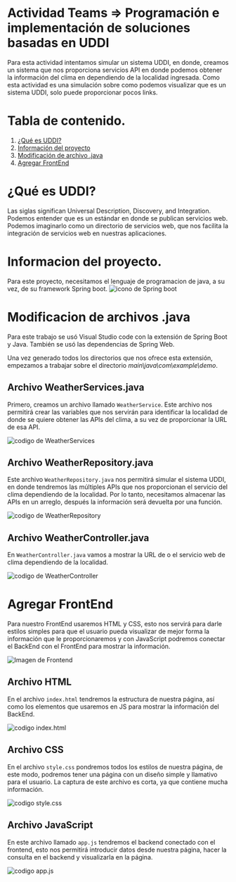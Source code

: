 
# Actividad Teams => Programación e implementación de soluciones basadas en UDDI
Para esta actividad intentamos simular un sistema UDDI, en donde, creamos un sistema que nos proporciona servicios API en donde podemos obtener la información del clima en dependiendo de la localidad ingresada. Como esta actividad es una simulación sobre como podemos visualizar que es un sistema UDDI, solo puede proporcionar pocos links.

# Tabla de contenido.
1. [¿Qué es UDDI?](#qué-es-uddi)
2. [Información del proyecto](#informacion-del-proyecto)
3. [Modificación de archivo .java](#modificacion-de-archivos-java)
4. [Agregar FrontEnd](#agregar-frontend)

# ¿Qué es UDDI?
Las siglas significan Universal Description, Discovery, and Integration. Podemos entender que es un estándar en donde se publican servicios web. Podemos imaginarlo como un directorio de servicios web, que nos facilita la integración de servicios web en nuestras aplicaciones.

# Informacion del proyecto.
Para este proyecto, necesitamos el lenguaje de programacion de java, a su vez, de su framework Spring boot.
![icono de Spring boot](img/springboot.png)

# Modificacion de archivos .java
Para este trabajo se usó Visual Studio code con la extensión de Spring Boot y Java. También se usó las dependencias de Spring Web.

Una vez generado todos los directorios que nos ofrece esta extensión, empezamos a trabajar sobre el directorio *main\java\com\example\demo*.

## Archivo WeatherServices.java
Primero, creamos un archivo llamado `WeatherService`. Este archivo nos permitirá crear las variables que nos servirán para identificar la localidad de donde se quiere obtener las APIs del clima, a su vez de proporcionar la URL de esa API.

![codigo de WeatherServices](img/weatherServices.png)

## Archivo WeatherRepository.java
Este archivo `WeatherRepository.java` nos permitirá simular el sistema UDDI, en donde tendremos las múltiples APIs que nos proporcionan el servicio del clima dependiendo de la localidad. Por lo tanto, necesitamos almacenar las APIs en un arreglo, después la información será devuelta por una función.

![codigo de WeatherRepository](img/weatherRepository.png)

## Archivo WeatherController.java
En `WeatherController.java` vamos a mostrar la URL de o el servicio web de clima dependiendo de la localidad.

![codigo de WeatherController](img/weatherController.png)

# Agregar FrontEnd
Para nuestro FrontEnd usaremos HTML y CSS, esto nos servirá para darle estilos simples para que el usuario pueda visualizar de mejor forma la información que le proporcionaremos y con JavaScript podremos conectar el BackEnd con el FrontEnd para mostrar la información.

![Imagen de Frontend](img/FrontEnd.jpg)

## Archivo HTML
En el archivo `index.html` tendremos la estructura de nuestra página, así como los elementos que usaremos en JS para mostrar la información del BackEnd.

![codigo index.html](img/Html.png)

## Archivo CSS
En el archivo `style.css` pondremos todos los estilos de nuestra página, de este modo, podremos tener una página con un diseño simple y llamativo para el usuario. La captura de este archivo es corta, ya que contiene mucha información.

![codigo style.css](img/styles.png)

## Archivo JavaScript
En este archivo llamado `app.js` tendremos el backend conectado con el frontend, esto nos permitirá introducir datos desde nuestra página, hacer la consulta en el backend y visualizarla en la página.

![codigo app.js](img/js.png)